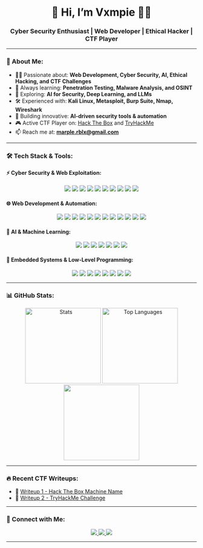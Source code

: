 <h1 align="center">👾 Hi, I’m Vxmpie 👨‍💻</h1>
<h3 align="center">Cyber Security Enthusiast | Web Developer | Ethical Hacker | CTF Player</h3>

---

### 🧠 About Me:
- 🕵️‍♂️ Passionate about: **Web Development, Cyber Security, AI, Ethical Hacking, and CTF Challenges**  
- 🎯 Always learning: **Penetration Testing, Malware Analysis, and OSINT**  
- 🤖 Exploring: **AI for Security, Deep Learning, and LLMs**
- 🛠️ Experienced with: **Kali Linux, Metasploit, Burp Suite, Nmap, Wireshark**  
- 🚀 Building innovative: **AI-driven security tools & automation**  
- 🎮 Active CTF Player on: [Hack The Box](https://www.hackthebox.com/) and [TryHackMe](https://tryhackme.com/)  
- 📫 Reach me at: **marple.rblx@gmail.com**  

---

### 🛠️ Tech Stack & Tools:
#### ⚡ Cyber Security & Web Exploitation:
<p align="center">
  <img src="https://img.shields.io/badge/Kali%20Linux-557C94?style=for-the-badge&logo=kalilinux&logoColor=white">
  <img src="https://img.shields.io/badge/Metasploit-222222?style=for-the-badge&logo=metasploit&logoColor=white">
  <img src="https://img.shields.io/badge/Burp%20Suite-FE7A16?style=for-the-badge&logo=burpsuite&logoColor=white">
  <img src="https://img.shields.io/badge/Wireshark-1679A7?style=for-the-badge&logo=wireshark&logoColor=white">
  <img src="https://img.shields.io/badge/Nmap-68A063?style=for-the-badge&logo=nmap&logoColor=white">
  <img src="https://img.shields.io/badge/SQLmap-red?style=for-the-badge&logo=database&logoColor=white">
  <img src="https://img.shields.io/badge/John%20the%20Ripper-222222?style=for-the-badge&logo=linux&logoColor=white">
  <img src="https://img.shields.io/badge/theHarvester-3C3C3C?style=for-the-badge&logo=linux&logoColor=white">
  <img src="https://img.shields.io/badge/Bettercap-800000?style=for-the-badge&logo=linux&logoColor=white">
  <img src="https://img.shields.io/badge/Scapy-FFD700?style=for-the-badge&logo=python&logoColor=black">
</p>

#### 🌐 Web Development & Automation:
<p align="center">
  <img src="https://img.shields.io/badge/HTML5-E34F26?style=for-the-badge&logo=html5&logoColor=white">
  <img src="https://img.shields.io/badge/CSS3-1572B6?style=for-the-badge&logo=css3&logoColor=white">
  <img src="https://img.shields.io/badge/JavaScript-F7DF1E?style=for-the-badge&logo=javascript&logoColor=black">
  <img src="https://img.shields.io/badge/Node.js-339933?style=for-the-badge&logo=nodedotjs&logoColor=white">
  <img src="https://img.shields.io/badge/PHP-777BB4?style=for-the-badge&logo=php&logoColor=white">
  <img src="https://img.shields.io/badge/Laravel-FF2D20?style=for-the-badge&logo=laravel&logoColor=white">
  <img src="https://img.shields.io/badge/React-61DAFB?style=for-the-badge&logo=react&logoColor=black">
  <img src="https://img.shields.io/badge/Vue.js-4FC08D?style=for-the-badge&logo=vuedotjs&logoColor=white">
  <img src="https://img.shields.io/badge/Express.js-000000?style=for-the-badge&logo=express&logoColor=white">
  <img src="https://img.shields.io/badge/MySQL-4479A1?style=for-the-badge&logo=mysql&logoColor=white">
  <img src="https://img.shields.io/badge/PostgreSQL-336791?style=for-the-badge&logo=postgresql&logoColor=white">
  <img src="https://img.shields.io/badge/MongoDB-47A248?style=for-the-badge&logo=mongodb&logoColor=white">
</p>

#### 🤖 AI & Machine Learning:
<p align="center">
  <img src="https://img.shields.io/badge/Python-3776AB?style=for-the-badge&logo=python&logoColor=white">
  <img src="https://img.shields.io/badge/TensorFlow-FF6F00?style=for-the-badge&logo=tensorflow&logoColor=white">
  <img src="https://img.shields.io/badge/PyTorch-EE4C2C?style=for-the-badge&logo=pytorch&logoColor=white">
  <img src="https://img.shields.io/badge/OpenAI-412991?style=for-the-badge&logo=openai&logoColor=white">
  <img src="https://img.shields.io/badge/scikit--learn-F7931E?style=for-the-badge&logo=scikit-learn&logoColor=black">
  <img src="https://img.shields.io/badge/ONNX-005CED?style=for-the-badge&logo=onnx&logoColor=white">
  <img src="https://img.shields.io/badge/LangChain-000000?style=for-the-badge&logo=python&logoColor=white">
</p>

#### 🔧 Embedded Systems & Low-Level Programming:
<p align="center">
  <img src="https://img.shields.io/badge/Raspberry%20Pi-C51A4A?style=for-the-badge&logo=raspberrypi&logoColor=white">
  <img src="https://img.shields.io/badge/Arduino-00979D?style=for-the-badge&logo=arduino&logoColor=white">
  <img src="https://img.shields.io/badge/ESP32-3C3C3C?style=for-the-badge&logo=esp32&logoColor=white">
  <img src="https://img.shields.io/badge/MicroPython-FF0000?style=for-the-badge&logo=python&logoColor=white">
  <img src="https://img.shields.io/badge/Jetson%20Nano-76B900?style=for-the-badge&logo=nvidia&logoColor=white">
  <img src="https://img.shields.io/badge/STM32-0A64A4?style=for-the-badge&logo=stmicroelectronics&logoColor=white">
  <img src="https://img.shields.io/badge/MQTT-660066?style=for-the-badge&logo=mqtt&logoColor=white">
  <img src="https://img.shields.io/badge/Node--RED-8F0000?style=for-the-badge&logo=nodered&logoColor=white">
</p>

---

### 📊 GitHub Stats:
<p align="center">
  <img src="https://github-readme-stats.vercel.app/api?username=vxmpie&show_icons=true&theme=radical" height="200" alt="Stats">
  <img src="https://github-readme-stats.vercel.app/api/top-langs/?username=vxmpie&langs_count=10&theme=radical" height="200" alt="Top Languages">
  <img src="https://github-profile-trophy.vercel.app/?username=yourusername&theme=darkhub&margin-w=15" height="200">
</p>

---

### 🔥 Recent CTF Writeups:
- 🔹 [Writeup 1 - Hack The Box Machine Name](https://yourblog.com/writeup1)
- 🔹 [Writeup 2 - TryHackMe Challenge](https://yourblog.com/writeup2)

---

### 🔗 Connect with Me:
<p align="center">
  <a href="https://twitter.com/yourusername">
    <img src="https://img.shields.io/badge/Twitter-%231DA1F2.svg?style=for-the-badge&logo=Twitter&logoColor=white">
  </a>
  <a href="https://linkedin.com/in/yourusername">
    <img src="https://img.shields.io/badge/LinkedIn-%230077B5.svg?style=for-the-badge&logo=LinkedIn&logoColor=white">
  </a>
  <a href="https://yourblog.com">
    <img src="https://img.shields.io/badge/Blog-%23FF5722.svg?style=for-the-badge&logo=Blogger&logoColor=white">
  </a>
</p>

---

